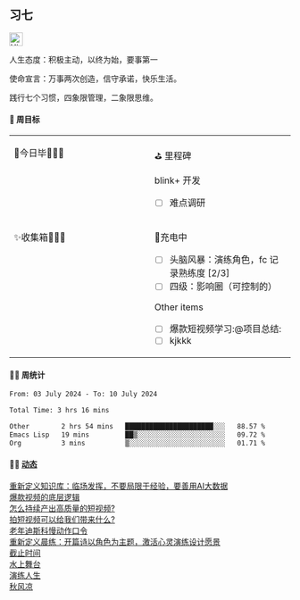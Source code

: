 ## 习七

<img src='https://qpluspicture.oss-cn-beijing.aliyuncs.com/6LjjQA/Hi.gif' alt='Hi' width="24"/>

人生态度：积极主动，以终为始，要事第一

使命宣言：万事两次创造，信守承诺，快乐生活。

践行七个习惯，四象限管理，二象限思维。

#### 🎯 周目标

<table width="960px">
<tr>
<td valign="top" width="50%">

<!-- dairy starts -->
🚩今日毕🎉🎉🎉
<!-- dairy ends -->

</td>
<td valign="top" width="50%">

⛳ 里程碑

<!-- weekly starts -->
 blink+ 开发
 - [ ] 难点调研
<!-- weekly ends -->

</td>
</tr>
<tr>
<td valign="top" width="50%">

<!-- inbox starts -->
✨收集箱️🎉🎉🎉
<!-- inbox ends -->

</td>
<td valign="top" width="50%">

<!-- habit starts -->
 🚀充电中
 - [ ] 头脑风暴：演练角色，fc 记录熟练度 [2/3]
 - [ ] 四级：影响圈（可控制的）

 Other items
 - [ ] 爆款短视频学习:@项目总结:
 - [ ] kjkkk
<!-- habit ends -->

</td>
</tr>

</table>

#### 🏊‍♂️ 周统计

<!--START_SECTION:waka-->

```txt
From: 03 July 2024 - To: 10 July 2024

Total Time: 3 hrs 16 mins

Other        2 hrs 54 mins   ██████████████████████░░░   88.57 %
Emacs Lisp   19 mins         ██▒░░░░░░░░░░░░░░░░░░░░░░   09.72 %
Org          3 mins          ▒░░░░░░░░░░░░░░░░░░░░░░░░   01.71 %
```

<!--END_SECTION:waka-->

#### 🤾‍♂️ <a href="https://it-boyer-github.io" target="_blank">动态</a>

<!-- blog starts -->
[重新定义知识库：临场发挥，不要局限于经验，要善用AI大数据](http://it-boyer.github.io/post/%E6%97%A5%E5%BF%97%E9%9A%8F%E7%AC%94/%E9%87%8D%E6%96%B0%E5%AE%9A%E4%B9%89%E7%9F%A5%E8%AF%86%E5%BA%93/)   
[爆款视频的底层逻辑](http://it-boyer.github.io/post/%E5%AD%A6%E4%B9%A0%E7%AC%94%E8%AE%B0/%E7%9F%AD%E8%A7%86%E9%A2%91%E7%9A%84%E5%BA%95%E5%B1%82%E9%80%BB%E8%BE%91/)   
[怎么持续产出高质量的短视频?](http://it-boyer.github.io/post/%E5%AD%A6%E4%B9%A0%E7%AC%94%E8%AE%B0/%E6%8C%81%E7%BB%AD%E4%BA%A7%E5%87%BA%E9%AB%98%E8%B4%A8%E9%87%8F%E7%9A%84%E7%9F%AD%E8%A7%86%E9%A2%91/)   
[拍短视频可以给我们带来什么?](http://it-boyer.github.io/post/%E5%AD%A6%E4%B9%A0%E7%AC%94%E8%AE%B0/%E6%8B%8D%E7%9F%AD%E8%A7%86%E9%A2%91%E7%9A%84%E5%A5%BD%E5%A4%84/)   
[老年迪斯科慢动作口令](http://it-boyer.github.io/post/%E6%97%A5%E5%BF%97%E9%9A%8F%E7%AC%94/%E8%BF%AA%E6%96%AF%E7%A7%91%E8%88%9E%E6%AD%A5/)   
[重新定义晨练：开篇诗以角色为主题，激活心灵演练设计愿景](http://it-boyer.github.io/post/%E6%97%A5%E5%BF%97%E9%9A%8F%E7%AC%94/%E9%87%8D%E6%96%B0%E5%AE%9A%E4%B9%89%E6%99%A8%E7%BB%83/)   
[截止时间](http://it-boyer.github.io/post/%E6%97%A5%E5%BF%97%E9%9A%8F%E7%AC%94/%E6%88%AA%E6%AD%A2%E6%97%B6%E9%97%B4/)   
[水上舞台](http://it-boyer.github.io/post/%E6%97%A5%E5%BF%97%E9%9A%8F%E7%AC%94/%E6%B0%B4%E4%B8%8A%E8%88%9E%E5%8F%B0/)   
[演练人生](http://it-boyer.github.io/post/%E6%97%A5%E5%BF%97%E9%9A%8F%E7%AC%94/%E6%BC%94%E7%BB%83%E4%BA%BA%E7%94%9F/)   
[秋风凉](http://it-boyer.github.io/post/%E6%97%A5%E5%BF%97%E9%9A%8F%E7%AC%94/%E7%A7%8B%E9%A3%8E%E5%87%89/)   

<!-- blog ends -->
